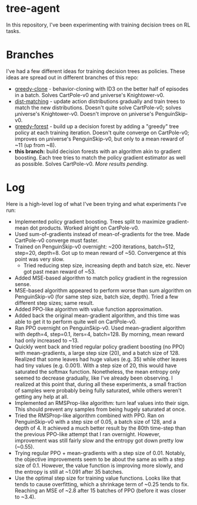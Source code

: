 # tree-agent

In this repository, I've been experimenting with training decision trees on RL tasks.

# Branches

I've had a few different ideas for training decision trees as policies. These ideas are spread out in different branches of this repo:

 * [greedy-clone](https://github.com/unixpickle/treeagent/tree/greedy-clone) - behavior-cloning with ID3 on the better half of episodes in a batch. Solves CartPole-v0 and µniverse's Knightower-v0.
 * [dist-matching](https://github.com/unixpickle/treeagent/tree/dist-matching) - update action distributions gradually and train trees to match the new distributions. Doesn't quite solve CartPole-v0; solves µniverse's Knightower-v0. Doesn't improve on µniverse's PenguinSkip-v0.
 * [greedy-forest](https://github.com/unixpickle/treeagent/tree/greedy-forest) - build up a decision forest by adding a "greedy" tree policy at each training iteration. Doesn't quite converge on CartPole-v0; improves on µniverse's PenguinSkip-v0, but only to a mean reward of ~11 (up from ~8).
 * **this branch:** build decision forests with an algorithm akin to gradient boosting. Each tree tries to match the policy gradient estimator as well as possible. Solves CartPole-v0. *More results pending.*

# Log

Here is a high-level log of what I've been trying and what experiments I've run:

 * Implemented policy gradient boosting. Trees split to maximize gradient-mean dot products. Worked alright on CartPole-v0.
 * Used sum-of-gradients instead of mean-of-gradients for the tree. Made CartPole-v0 converge must faster.
 * Trained on PenguinSkip-v0 overnight: ~200 iterations, batch=512, step=20, depth=8. Got up to mean reward of ~50. Convergence at this point was very slow.
   * Tried reducing step size, increasing depth and batch size, etc. Never got past mean reward of ~53.
 * Added MSE-based algorithm to match policy gradient in the regression sense.
 * MSE-based algorithm appeared to perform worse than sum algorithm on PenguinSkip-v0 (for same step size, batch size, depth). Tried a few different step sizes; same result.
 * Added PPO-like algorithm with value function approximation.
 * Added back the original mean-gradient algorithm, and this time was able to get it to perform quite well on CartPole-v0.
 * Ran PPO overnight on PenguinSkip-v0. Used mean-gradient algorithm with depth=4, step=0.1, iters=4, batch=128. By morning, mean reward had only increased to ~13.
 * Quickly went back and tried regular policy gradient boosting (no PPO) with mean-gradients, a large step size (20), and a batch size of 128. Realized that some leaves had huge values (e.g. 35) while other leaves had tiny values (e.g. 0.001). With a step size of 20, this would have saturated the softmax function. Nonetheless, the mean entropy only seemed to decrease gradually, like I've already been observing. I realized at this point that, during all these experiments, a small fraction of samples were probably being fully saturated, while others weren't getting any help at all.
 * Implemented an RMSProp-like algorithm: turn leaf values into their sign. This should prevent any samples from being hugely saturated at once.
 * Tried the RMSProp-like algorithm combined with PPO. Ran on PenguinSkip-v0 with a step size of 0.05, a batch size of 128, and a depth of 4. It achieved a much better result by the 80th time-step than the previous PPO-like attempt that I ran overnight. However, improvement was still fairly slow and the entropy got down pretty low (~0.55).
 * Trying regular PPO + mean-gradients with a step size of 0.01. Notably, the objective improvements seem to be about the same as with a step size of 0.1. However, the value function is improving more slowly, and the entropy is still at ~1.091 after 35 batches.
 * Use the optimal step size for training value functions. Looks like that tends to cause overfitting, which a shrinkage term of ~0.25 tends to fix. Reaching an MSE of ~2.8 after 15 batches of PPO (before it was closer to ~3.4).
